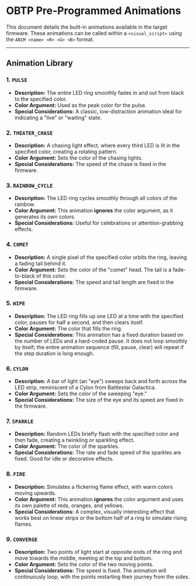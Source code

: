 # OBTP Pre-Programmed Animations

This document details the built-in animations available in the target firmware. These animations can be called within a `<visual_script>` using the `ANIM <name> <R> <G> <B>` format.

---

## Animation Library

### 1. `PULSE`
* **Description:** The entire LED ring smoothly fades in and out from black to the specified color.
* **Color Argument:** Used as the peak color for the pulse.
* **Special Considerations:** A classic, low-distraction animation ideal for indicating a "live" or "waiting" state.

### 2. `THEATER_CHASE`
* **Description:** A chasing light effect, where every third LED is lit in the specified color, creating a rotating pattern.
* **Color Argument:** Sets the color of the chasing lights.
* **Special Considerations:** The speed of the chase is fixed in the firmware.

### 3. `RAINBOW_CYCLE`
* **Description:** The LED ring cycles smoothly through all colors of the rainbow.
* **Color Argument:** This animation **ignores** the color argument, as it generates its own colors.
* **Special Considerations:** Useful for celebrations or attention-grabbing effects.

### 4. `COMET`
* **Description:** A single pixel of the specified color orbits the ring, leaving a fading tail behind it.
* **Color Argument:** Sets the color of the "comet" head. The tail is a fade-to-black of this color.
* **Special Considerations:** The speed and tail length are fixed in the firmware.

### 5. `WIPE`
* **Description:** The LED ring fills up one LED at a time with the specified color, pauses for half a second, and then clears itself.
* **Color Argument:** The color that fills the ring.
* **Special Considerations:** This animation has a fixed duration based on the number of LEDs and a hard-coded pause. It does not loop smoothly by itself; the entire animation sequence (fill, pause, clear) will repeat if the step duration is long enough.

### 6. `CYLON`
* **Description:** A bar of light (an "eye") sweeps back and forth across the LED strip, reminiscent of a Cylon from Battlestar Galactica.
* **Color Argument:** Sets the color of the sweeping "eye."
* **Special Considerations:** The size of the eye and its speed are fixed in the firmware.

### 7. `SPARKLE`
* **Description:** Random LEDs briefly flash with the specified color and then fade, creating a twinkling or sparkling effect.
* **Color Argument:** The color of the sparkles.
* **Special Considerations:** The rate and fade speed of the sparkles are fixed. Good for idle or decorative effects.

### 8. `FIRE`
* **Description:** Simulates a flickering flame effect, with warm colors moving upwards.
* **Color Argument:** This animation **ignores** the color argument and uses its own palette of reds, oranges, and yellows.
* **Special Considerations:** A complex, visually interesting effect that works best on linear strips or the bottom half of a ring to simulate rising flames.

### 9. `CONVERGE`
* **Description:** Two points of light start at opposite ends of the ring and move towards the middle, meeting at the top and bottom.
* **Color Argument:** Sets the color of the two moving points.
* **Special Considerations:** The speed is fixed. The animation will continuously loop, with the points restarting their journey from the sides.
